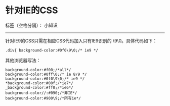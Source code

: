 ﻿# 针对IE的CSS

标签（空格分隔）： 小知识

---

针对IE9的CSS只需在相应CSS代码加入只有IE9识别的 \9\0。具体代码如下：
```
.div{ background-color:#0f0\9\0;/* ie9 */ 
```
其他浏览器写法：
```
background-color:#f00;/*all*/ 
background-color:#0ff\0;/* ie 8/9 */ 
background-color:#0f0\9\0;/* ie9 */ 
*background-color:#00f;/*ie7*/ 
_background-color:#ff0;/*ie6*/ 
background-color//:#090;/*非IE*/ 
background-color:#900\9;/*所有ie*/ 
```





